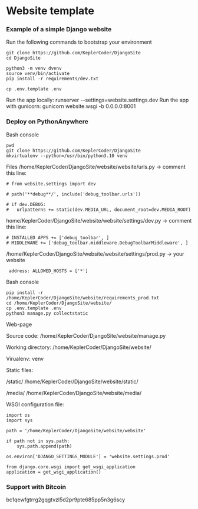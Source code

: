 # Website template
### Example of a simple Django website
Run the following commands to bootstrap your environment
```console
git clone https://github.com/KeplerCoder/DjangoSite
cd DjangoSite

python3 -m venv dvenv
source venv/bin/activate
pip install -r requirements/dev.txt

cp .env.template .env
```
Run the app locally:
runserver --settings=website.settings.dev
Run the app with gunicorn:
gunicorn website.wsgi -b 0.0.0.0:8001
### Deploy on PythonAnywhere
Bash console
```shell
pwd
git clone https://github.com/KeplerCoder/DjangoSite
mkvirtualenv --python=/usr/bin/python3.10 venv
```
Files
/home/KeplerCoder/DjangoSite/website/website/urls.py -> comment this line:
```
# from website.settings import dev

# path('**debug**/', include('debug_toolbar.urls'))

# if dev.DEBUG:
# 	urlpatterns += static(dev.MEDIA_URL, document_root=dev.MEDIA_ROOT)
```
home/KeplerCoder/DjangoSite/website/website/settings/dev.py -> comment this line:
```
# INSTALLED_APPS += ['debug_toolbar', ]
# MIDDLEWARE += ['debug_toolbar.middleware.DebugToolbarMiddleware', ]
```
/home/KeplerCoder/DjangoSite/website/website/settings/prod.py -> your website
```shell
 address: ALLOWED_HOSTS = ['*']
```
Bash console
```shell
pip install -r /home/KeplerCoder/DjangoSite/website/requirements_prod.txt
cd /home/KeplerCoder/DjangoSite/website/
cp .env.template .env
python3 manage.py collectstatic
```
Web-page

Source code: /home/KeplerCoder/DjangoSite/website/manage.py

Working directory: /home/KeplerCoder/DjangoSite/website/

Virualenv: venv

Static files:

/static/ /home/KeplerCoder/DjangoSite/website/static/

/media/ /home/KeplerCoder/DjangoSite/website/media/

WSGI configuration file:
```
import os
import sys

path = '/home/KeplerCoder/DjangoSite/website/website'

if path not in sys.path:
    sys.path.append(path)

os.environ['DJANGO_SETTINGS_MODULE'] = 'website.settings.prod'

from django.core.wsgi import get_wsgi_application
application = get_wsgi_application()
```
### Support with Bitcoin
bc1qewfgtrrg2gqgtvzl5d2pr9pte685pp5n3g6scy
